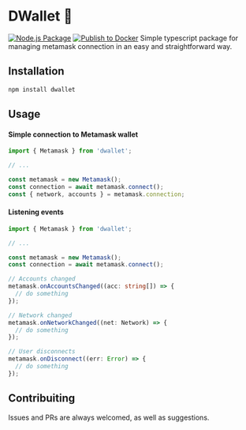 # DWallet 🤑

[![Node.js Package](https://github.com/MCarlomagno/dwallet/actions/workflows/release.yml/badge.svg)](https://github.com/MCarlomagno/dwallet/actions/workflows/release.yml)
[![Publish to Docker](https://github.com/MCarlomagno/dwallet/actions/workflows/publish.yml/badge.svg)](https://github.com/MCarlomagno/dwallet/actions/workflows/publish.yml)
Simple typescript package for managing metamask connection in an easy and straightforward way.


## Installation

```sh
npm install dwallet
```

## Usage

#### Simple connection to Metamask wallet

```ts
import { Metamask } from 'dwallet';

// ...

const metamask = new Metamask();
const connection = await metamask.connect();
const { network, accounts } = metamask.connection;
```

#### Listening events


```ts
import { Metamask } from 'dwallet';

// ...

const metamask = new Metamask();
const connection = await metamask.connect();

// Accounts changed
metamask.onAccountsChanged((acc: string[]) => {
  // do something 
});

// Network changed
metamask.onNetworkChanged((net: Network) => {
  // do something 
});

// User disconnects
metamask.onDisconnect((err: Error) => {
  // do something 
});
```

## Contribuiting
Issues and PRs are always welcomed, as well as suggestions.